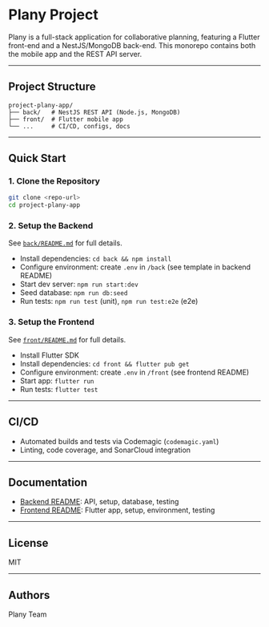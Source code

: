 # Plany Project

Plany is a full-stack application for collaborative planning, featuring a Flutter front-end and a NestJS/MongoDB back-end. This monorepo contains both the mobile app and the REST API server.

---

## Project Structure

```
project-plany-app/
├── back/   # NestJS REST API (Node.js, MongoDB)
├── front/  # Flutter mobile app
└── ...     # CI/CD, configs, docs
```

---

## Quick Start

### 1. Clone the Repository

```bash
git clone <repo-url>
cd project-plany-app
```

### 2. Setup the Backend

See [`back/README.md`](./back/README.md) for full details.

- Install dependencies: `cd back && npm install`
- Configure environment: create `.env` in `/back` (see template in backend README)
- Start dev server: `npm run start:dev`
- Seed database: `npm run db:seed`
- Run tests: `npm run test` (unit), `npm run test:e2e` (e2e)

### 3. Setup the Frontend

See [`front/README.md`](./front/README.md) for full details.

- Install Flutter SDK
- Install dependencies: `cd front && flutter pub get`
- Configure environment: create `.env` in `/front` (see frontend README)
- Start app: `flutter run`
- Run tests: `flutter test`

---

## CI/CD

- Automated builds and tests via Codemagic (`codemagic.yaml`)
- Linting, code coverage, and SonarCloud integration

---

## Documentation

- [Backend README](./back/README.md): API, setup, database, testing
- [Frontend README](./front/README.md): Flutter app, setup, environment, testing

---

## License

MIT

---

## Authors

Plany Team
